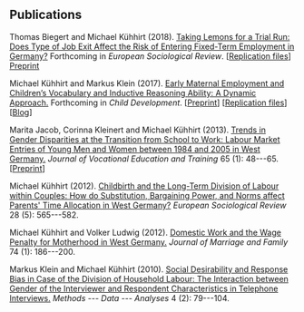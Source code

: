 
## Publications

Thomas Biegert and Michael Kühhirt (2018). [Taking Lemons for a Trial Run: Does Type of Job Exit Affect the Risk of Entering Fixed-Term Employment in Germany?](https://doi.org/10.1093/esr/jcy003) Forthcoming in *European Sociological Review*. [[Replication files](https://osf.io/nh5u4)] [Preprint](https://osf.io/preprints/socarxiv/zuwat/)

Michael Kühhirt and Markus Klein (2017). [Early Maternal Employment and Children’s Vocabulary and Inductive Reasoning Ability: A Dynamic Approach.](http://onlinelibrary.wiley.com/doi/10.1111/cdev.12796/abstract) Forthcoming in *Child Development*. [[Preprint](https://osf.io/preprints/socarxiv/brscf)] [[Replication files](https://osf.io/m8trg)] [[Blog](https://theconversation.com/being-a-working-mother-is-not-bad-for-your-children-78439)]

Marita Jacob, Corinna Kleinert and Michael Kühhirt (2013). [Trends in Gender Disparities at the Transition from School to Work: Labour Market Entries of Young Men and Women between 1984 and 2005 in West Germany.](http://www.tandfonline.com/doi/abs/10.1080/13636820.2012.738427#.VZ59QbdH_sY) *Journal of Vocational Education and Training* 65 (1): 48---65. [[Preprint](http://www.mzes.uni-mannheim.de/publications/wp/wp-127.pdf)]

Michael Kühhirt (2012). [Childbirth and the Long-Term Division of Labour within Couples: How do Substitution, Bargaining Power, and Norms affect Parents' Time Allocation in West Germany?](http://esr.oxfordjournals.org/content/28/5/565) *European Sociological Review* 28 (5): 565---582.

Michael Kühhirt and Volker Ludwig (2012). [Domestic Work and the Wage Penalty for Motherhood in West Germany.](http://onlinelibrary.wiley.com/doi/10.1111/j.1741-3737.2011.00886.x/abstract) *Journal of Marriage and Family* 74 (1): 186---200.

Markus Klein and Michael Kühhirt (2010). [Social Desirability and Response Bias in Case of the Division of Household Labour: The Interaction between Gender of the Interviewer and Respondent Characteristics in Telephone Interviews.](http://www.ssoar.info/ssoar/handle/document/21012) *Methods --- Data --- Analyses* 4 (2): 79---104.
